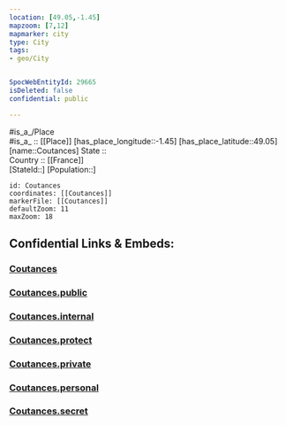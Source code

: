 ```yaml
---
location: [49.05,-1.45] 
mapzoom: [7,12] 
mapmarker: city 
type: City
tags:
- geo/City


SpocWebEntityId: 29665
isDeleted: false
confidential: public

---
```

#is_a_/Place  
#is_a_ :: [[Place]] 
[has_place_longitude::-1.45] 
[has_place_latitude::49.05] 
[name::Coutances] 
State ::  
Country :: [[France]]  
[StateId::] 
[Population::] 



```leaflet
id: Coutances
coordinates: [[Coutances]] 
markerFile: [[Coutances]] 
defaultZoom: 11 
maxZoom: 18
```


## Confidential Links & Embeds: 

### [Coutances](/_Standards/Earth/Continent/Europe/Europe~West/France/regions~France/Normandie/departments~Normandie/Manche/communes~Manche/Coutances/cities~Coutances/Coutances.md) 

### [Coutances.public](/_public/Earth/Continent/Europe/Europe~West/France/regions~France/Normandie/departments~Normandie/Manche/communes~Manche/Coutances/cities~Coutances/Coutances.public.md) 

### [Coutances.internal](/_internal/Earth/Continent/Europe/Europe~West/France/regions~France/Normandie/departments~Normandie/Manche/communes~Manche/Coutances/cities~Coutances/Coutances.internal.md) 

### [Coutances.protect](/_protect/Earth/Continent/Europe/Europe~West/France/regions~France/Normandie/departments~Normandie/Manche/communes~Manche/Coutances/cities~Coutances/Coutances.protect.md) 

### [Coutances.private](/_private/Earth/Continent/Europe/Europe~West/France/regions~France/Normandie/departments~Normandie/Manche/communes~Manche/Coutances/cities~Coutances/Coutances.private.md) 

### [Coutances.personal](/_personal/Earth/Continent/Europe/Europe~West/France/regions~France/Normandie/departments~Normandie/Manche/communes~Manche/Coutances/cities~Coutances/Coutances.personal.md) 

### [Coutances.secret](/_secret/Earth/Continent/Europe/Europe~West/France/regions~France/Normandie/departments~Normandie/Manche/communes~Manche/Coutances/cities~Coutances/Coutances.secret.md)

